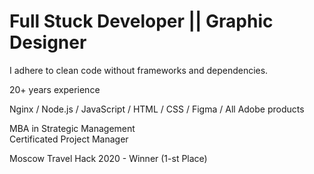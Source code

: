 # Full Stuck Developer || Graphic Designer
I adhere to сlean code without frameworks and dependencies.

20+ years experience 

Nginx / Node.js / JavaScript / HTML / CSS / Figma / All Adobe products

MBA in Strategic Management  
Certificated Project Manager  
  
Moscow Travel Hack 2020 - Winner (1-st Place) 
